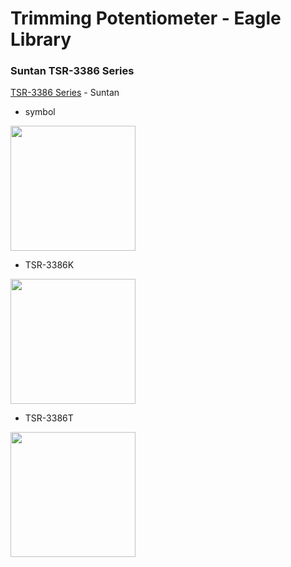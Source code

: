 Trimming Potentiometer - Eagle Library
===============

### Suntan TSR-3386 Series
[TSR-3386 Series](http://www.suntan.com.hk/Trimming-Potentiometers/TSR-3386.html) - Suntan

- symbol <br/>
<img src="https://raw.githubusercontent.com/ohwada/Eagle-Library/master/docs/pot-suntan/pot_sym.png" width="200" />

- TSR-3386K <br/>
<img src="https://raw.githubusercontent.com/ohwada/Eagle-Library/master/docs/pot-suntan/3386k_pkg.png" width="200" />

- TSR-3386T <br/>
<img src="https://raw.githubusercontent.com/ohwada/Eagle-Library/master/docs/pot-suntan/3386t_pkg.png" width="200" />
